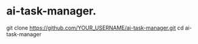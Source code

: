 # ai-task-manager.

git clone https://github.com/YOUR_USERNAME/ai-task-manager.git
cd ai-task-manager
